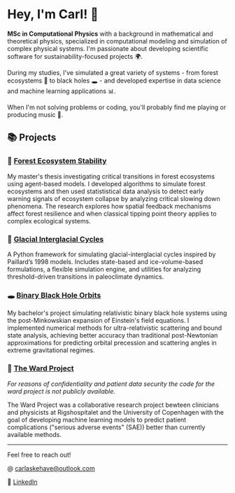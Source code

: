 # Hey, I'm Carl! 👋
**MSc in Computational Physics** with a background in mathematical and theoretical physics, specialized in computational modeling and simulation of complex physical systems. I'm passionate about developing scientific software for sustainability-focused projects 🌍.

During my studies, I've simulated a great variety of systems - from forest ecosystems 🌲 to black holes 🕳️ - and developed expertise in data science and machine learning applications 📊.

When I'm not solving problems or coding, you'll probably find me playing or producing music 🎵.

## 📚 Projects
### 🌳 [Forest Ecosystem Stability](https://github.com/carlivas/Forest-Ecosystem-Stability.git) 
My master's thesis investigating critical transitions in forest ecosystems using agent-based models. I developed algorithms to simulate forest ecosystems and then used statististical data analysis to detect early warning signals of ecosystem collapse by analyzing critical slowing down phenomena. The research explores how spatial feedback mechanisms affect forest resilience and when classical tipping point theory applies to complex ecological systems.

### 🧊 [Glacial Interglacial Cycles](https://github.com/carlivas/Glacial-Cycle-Models.git)
A Python framework for simulating glacial-interglacial cycles inspired by Paillard’s 1998 models. Includes state-based and ice-volume-based formulations, a flexible simulation engine, and utilities for analyzing threshold-driven transitions in paleoclimate dynamics.

### 🕳️ [Binary Black Hole Orbits](https://github.com/carlivas/Binary-Black-Hole-Orbitals.git)
My bachelor's project simulating relativistic binary black hole systems using the post-Minkowskian expansion of Einstein's field equations. I implemented numerical methods for ultra-relativistic scattering and bound state analysis, achieving better accuracy than traditional post-Newtonian approximations for predicting orbital precession and scattering angles in extreme gravitational regimes.

### 🏥 [The Ward Project]()
*For reasons of confidentiality and patient data security the code for the ward project is not publicly available.*

The Ward Project was a collaborative research project bewteen clinicians and physicists at Rigshospitalet and the University of Copenhagen with the goal of developing machine learning models to predict patient complications ("serious adverse events" (SAE)) better than currently available methods.

<!--
### 🎲 [Other stuff](link-to-projects)
Various physics simulations and hobby projects.
-->
---

Feel free to reach out!

@ carlaskehave@outlook.com

💼 [LinkedIn](www.linkedin.com/in/carl-ivarsen-askehave-822b27214)
